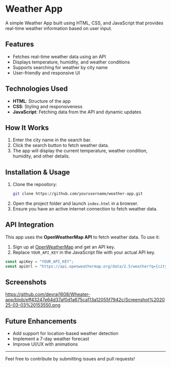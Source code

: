 ﻿# Weather App

A simple Weather App built using HTML, CSS, and JavaScript that provides real-time weather information based on user input.

## Features

- Fetches real-time weather data using an API
- Displays temperature, humidity, and weather conditions
- Supports searching for weather by city name
- User-friendly and responsive UI

## Technologies Used

- **HTML**: Structure of the app
- **CSS**: Styling and responsiveness
- **JavaScript**: Fetching data from the API and dynamic updates

## How It Works

1. Enter the city name in the search bar.
2. Click the search button to fetch weather data.
3. The app will display the current temperature, weather condition, humidity, and other details.

## Installation & Usage

1. Clone the repository:
   ```sh
   git clone https://github.com/yourusername/weather-app.git
   ```
2. Open the project folder and launch `index.html` in a browser.
3. Ensure you have an active internet connection to fetch weather data.

## API Integration

This app uses the **OpenWeatherMap API** to fetch weather data. To use it:

1. Sign up at [OpenWeatherMap](https://openweathermap.org/) and get an API key.
2. Replace `YOUR_API_KEY` in the JavaScript file with your actual API key.

```js
const apiKey = "YOUR_API_KEY";
const apiUrl = "https://api.openweathermap.org/data/2.5/weather?q={city}&appid=" + apiKey;
```

## Screenshots

https://github.com/devraj1608/Wheater-app/blob/eff43247e64d37af0d1a675ca113a12055f7942c/Screenshot%202025-03-03%20153550.png

## Future Enhancements

- Add support for location-based weather detection
- Implement a 7-day weather forecast
- Improve UI/UX with animations



---

Feel free to contribute by submitting issues and pull requests!

